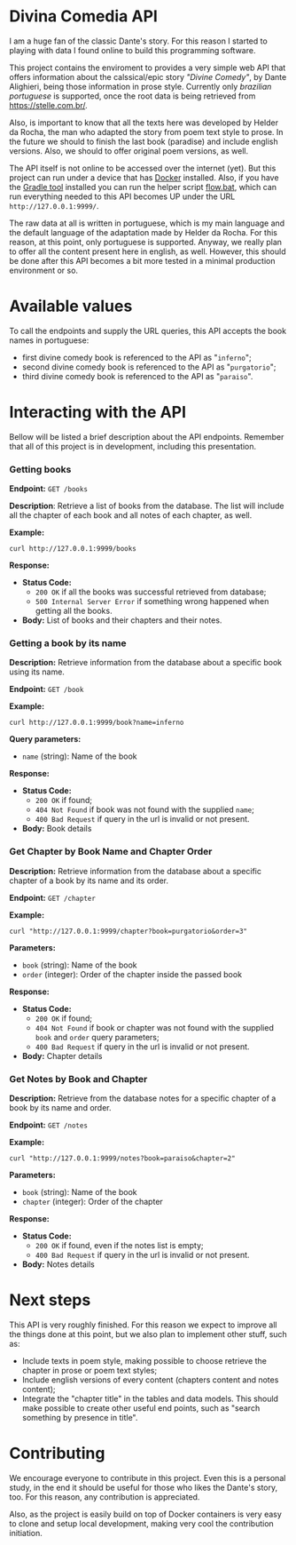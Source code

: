 # Divina Comedia API

I am a huge fan of the classic Dante's story. For this reason I started to playing with data I found online to build this programming software.

This project contains the enviroment to provides a very simple web API that offers information about the calssical/epic story _"Divine Comedy"_, by Dante Alighieri, being those information in prose style. Currently only _brazilian portuguese_ is supported, once the root data is being retrieved from https://stelle.com.br/.

Also, is important to know that all the texts here was developed by Helder da Rocha, the man who adapted the story from poem text style to prose. In the future we should to finish the last book (paradise) and include english versions. Also, we should to offer original poem versions, as well.

The API itself is not online to be accessed over the internet (yet). But this project can run under a device that has [Docker](https://www.docker.com/) installed. Also, if you have the [Gradle tool](https://gradle.org/) installed you can run the helper script [flow.bat](flow.bat), which can run everything needed to this API becomes UP under the URL `http://127.0.0.1:9999/`.

The raw data at all is written in portuguese, which is my main language and the default language of the adaptation made by Helder da Rocha. For this reason, at this point, only portuguese is supported. Anyway, we really plan to offer all the content present here in english, as well. However, this should be done after this API becomes a bit more tested in a minimal production environment or so.

# Available values

To call the endpoints and supply the URL queries, this API accepts the book names in portuguese:
- first divine comedy book is referenced to the API as "`inferno`";
- second divine comedy book is referenced to the API as "`purgatorio`";
- third divine comedy book is referenced to the API as "`paraiso`".

# Interacting with the API
Bellow will be listed a brief description about the API endpoints. Remember that all of this project is in development, including this presentation.

### Getting books

**Endpoint:** `GET /books`

**Description**:
Retrieve a list of books from the database. The list will include all the chapter of each book and all notes of each chapter, as well.

**Example:**
```curl
curl http://127.0.0.1:9999/books
```

**Response:**
- **Status Code:**
  - `200 OK` if all the books was successful retrieved from database;
  - `500 Internal Server Error` if something wrong happened when getting all the books.
- **Body:** List of books and their chapters and their notes.

### Getting a book by its name

**Description:**
Retrieve information from the database about a specific book using its name.

**Endpoint:** `GET /book`

**Example:**
```curl
curl http://127.0.0.1:9999/book?name=inferno
```

**Query parameters:**
- `name` (string): Name of the book

**Response:**
- **Status Code:**
  - `200 OK` if found;
  - `404 Not Found` if book was not found with the supplied `name`;
  - `400 Bad Request` if query in the url is invalid or not present.
- **Body:** Book details

### Get Chapter by Book Name and Chapter Order

**Description:**
Retrieve information from the database about a specific chapter of a book by its name and its order.

**Endpoint:** `GET /chapter`

**Example:**
```curl
curl "http://127.0.0.1:9999/chapter?book=purgatorio&order=3"
```

**Parameters:**
- `book` (string): Name of the book
- `order` (integer): Order of the chapter inside the passed book

**Response:**
- **Status Code:**
  - `200 OK` if found;
  - `404 Not Found` if book or chapter was not found with the supplied `book` and `order` query parameters;
  - `400 Bad Request` if query in the url is invalid or not present.
- **Body:** Chapter details

### Get Notes by Book and Chapter

**Description:**
Retrieve from the database notes for a specific chapter of a book by its name and order.

**Endpoint:** `GET /notes`

**Example:**
```curl
curl "http://127.0.0.1:9999/notes?book=paraiso&chapter=2"
```

**Parameters:**
- `book` (string): Name of the book
- `chapter` (integer): Order of the chapter

**Response:**
- **Status Code:**
  - `200 OK` if found, even if the notes list is empty;
  - `400 Bad Request` if query in the url is invalid or not present.
- **Body:** Notes details

# Next steps

This API is very roughly finished. For this reason we expect to improve all the things done at this point, but we also plan to implement other stuff, such as:
- Include texts in poem style, making possible to choose retrieve the chapter in prose or poem text styles;
- Include english versions of every content (chapters content and notes content);
- Integrate the "chapter title" in the tables and data models. This should make possible to create other useful end points, such as "search something by presence in title".

# Contributing

We encourage everyone to contribute in this project. Even this is a personal study, in the end it should be useful for those who likes the Dante's story, too. For this reason, any contribution is appreciated.

Also, as the project is easily build on top of Docker containers is very easy to clone and setup local development, making very cool the contribution initiation.